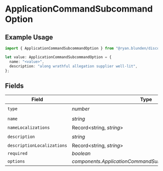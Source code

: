 # ApplicationCommandSubcommandOption

## Example Usage

```typescript
import { ApplicationCommandSubcommandOption } from "@ryan.blunden/discord-sdk/models/components";

let value: ApplicationCommandSubcommandOption = {
  name: "<value>",
  description: "along wrathful allegation supplier well-lit",
};
```

## Fields

| Field                                                    | Type                                                     | Required                                                 | Description                                              |
| -------------------------------------------------------- | -------------------------------------------------------- | -------------------------------------------------------- | -------------------------------------------------------- |
| `type`                                                   | *number*                                                 | :heavy_check_mark:                                       | N/A                                                      |
| `name`                                                   | *string*                                                 | :heavy_check_mark:                                       | N/A                                                      |
| `nameLocalizations`                                      | Record<string, *string*>                                 | :heavy_minus_sign:                                       | N/A                                                      |
| `description`                                            | *string*                                                 | :heavy_check_mark:                                       | N/A                                                      |
| `descriptionLocalizations`                               | Record<string, *string*>                                 | :heavy_minus_sign:                                       | N/A                                                      |
| `required`                                               | *boolean*                                                | :heavy_minus_sign:                                       | N/A                                                      |
| `options`                                                | *components.ApplicationCommandSubcommandOptionOptions*[] | :heavy_minus_sign:                                       | N/A                                                      |